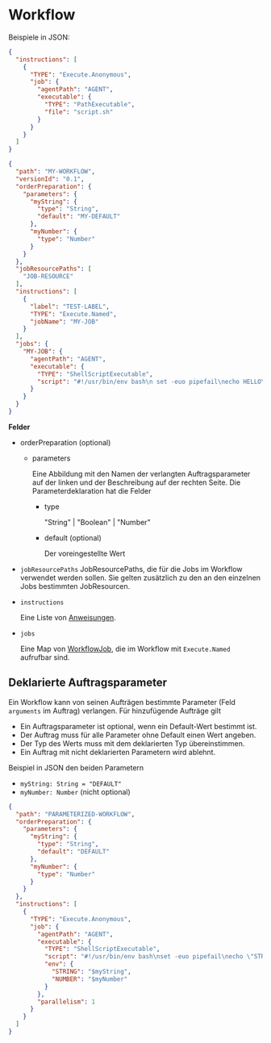 # Workflow

Beispiele in JSON:
```json
{
  "instructions": [
    {
      "TYPE": "Execute.Anonymous",
      "job": {
        "agentPath": "AGENT",
        "executable": {
          "TYPE": "PathExecutable",
          "file": "script.sh"
        }
      }
    }
  ]
}
```

```json
{
  "path": "MY-WORKFLOW",
  "versionId": "0.1",
  "orderPreparation": {
    "parameters": {
      "myString": {
        "type": "String",
        "default": "MY-DEFAULT"
      },
      "myNumber": {
        "type": "Number"
      }
    }
  },
  "jobResourcePaths": [
    "JOB-RESOURCE"
  ],
  "instructions": [
    {
      "label": "TEST-LABEL",
      "TYPE": "Execute.Named",
      "jobName": "MY-JOB"
    }
  ],
  "jobs": {
    "MY-JOB": {
      "agentPath": "AGENT",
      "executable": {
        "TYPE": "ShellScriptExecutable",
        "script": "#!/usr/bin/env bash\n set -euo pipefail\necho HELLO\n"
      }
    }
  }
}
```

**Felder**

* orderPreparation (optional)
  * parameters

    Eine Abbildung mit den Namen der verlangten Auftragsparameter auf der linken
    und der Beschreibung auf der rechten Seite.
    Die Parameterdeklaration hat die Felder
    * type

      "String" | "Boolean" | "Number"
    * default (optional)

      Der voreingestellte Wert

* `jobResourcePaths`
  JobResourcePaths, die für die Jobs im Workflow verwendet werden sollen.
  Sie gelten zusätzlich zu den an den einzelnen Jobs bestimmten JobResourcen.

* `instructions`

  Eine Liste von [Anweisungen](Instruction.md).

* `jobs`

  Eine Map von [WorkflowJob](WorkflowJob.md),
  die im Workflow mit `Execute.Named` aufrufbar sind.

## Deklarierte Auftragsparameter

Ein Workflow kann von seinen Aufträgen bestimmte Parameter (Feld `arguments` im Auftrag) verlangen.
Für hinzufügende Aufträge gilt
* Ein Auftragsparameter ist optional, wenn ein Default-Wert bestimmt ist.
* Der Auftrag muss für alle Parameter ohne Default einen Wert angeben.
* Der Typ des Werts muss mit dem deklarierten Typ übereinstimmen.
* Ein Auftrag mit nicht deklarierten Parametern wird ablehnt.

Beispiel in JSON den beiden Parametern
* `myString: String = "DEFAULT"`
* `myNumber: Number` (nicht optional)

```json
{
  "path": "PARAMETERIZED-WORKFLOW",
  "orderPreparation": {
    "parameters": {
      "myString": {
        "type": "String",
        "default": "DEFAULT"
      },
      "myNumber": {
        "type": "Number"
      }
    }
  },
  "instructions": [
    {
      "TYPE": "Execute.Anonymous",
      "job": {
        "agentPath": "AGENT",
        "executable": {
          "TYPE": "ShellScriptExecutable",
          "script": "#!/usr/bin/env bash\nset -euo pipefail\necho \"STRING=$STRING\"\necho \"NUMBER=$NUMBER\"\n",
          "env": {
            "STRING": "$myString",
            "NUMBER": "$myNumber"
          }
        },
        "parallelism": 1
      }
    }
  ]
}
```
